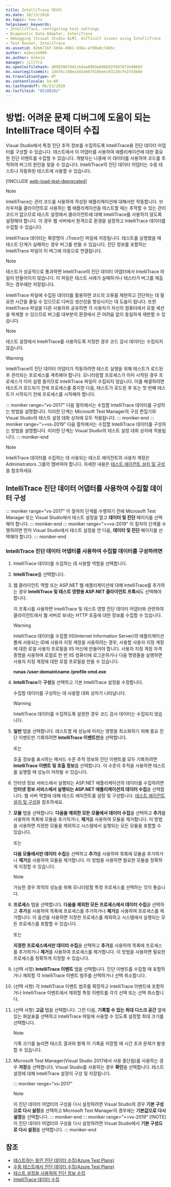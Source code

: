 ```yaml
---
title: IntelliTrace 데이터
ms.date: 10/13/2016
ms.topic: how-to
helpviewer_keywords:
- IntelliTrace, configuring test settings
- Diagnostic Data Adapter, InteliTrace
- debugging [Visual Studio ALM], difficult issues using IntelliTrace
- Test Runner, InteliTrace
ms.assetid: 02b6716f-569e-4961-938a-e790a0c74b5c
author: mikejo5000
ms.author: mikejo
manager: jillfra
ms.openlocfilehash: d0983967d42c6daa89b9a690b93fb97872e98603
ms.sourcegitcommit: 1d4f6cc80ea343a667d16beec03220cfe1f43b8e
ms.translationtype: HT
ms.contentlocale: ko-KR
ms.lasthandoff: 06/23/2020
ms.locfileid: "85288262"
---
```

# <a name="how-to-collect-intellitrace-data-to-help-debug-difficult-issues"></a>방법: 어려운 문제 디버그에 도움이 되는 IntelliTrace 데이터 수집

Visual Studio에서 특정 진단 추적 정보를 수집하도록 IntelliTrace용 진단 데이터 어댑터를 구성할 수 있습니다. 테스트에서 이 어댑터를 사용하여 애플리케이션에 대한 중요한 진단 이벤트를 수집할 수 있습니다. 개발자는 나중에 이 데이터를 사용하여 코드를 추적하여 버그의 원인을 찾을 수 있습니다. IntelliTrace의 진단 데이터 어댑터는 수동 테스트나 자동화된 테스트에 사용할 수 있습니다.

[!INCLUDE [web-load-test-deprecated](includes/web-load-test-deprecated.md)]

> [!NOTE]
> IntelliTrace는 관리 코드를 사용하여 작성된 애플리케이션에 대해서만 작동합니다. 브라우저를 클라이언트로 사용하는 웹 애플리케이션을 테스트할 때는 추적할 수 있는 관리 코드가 없으므로 테스트 설정에서 클라이언트에 대해 IntelliTrace를 사용하지 않도록 설정해야 합니다. 이 경우 웹 서버에서 원격으로 환경을 설정하고 IntelliTrace 데이터를 수집할 수 있습니다.

IntelliTrace 데이터는 확장명이 *.iTrace*인 파일에 저장됩니다. 테스트를 실행했을 때 테스트 단계가 실패하는 경우 버그를 만들 수 있습니다. 진단 정보를 포함하는 IntelliTrace 파일이 이 버그에 자동으로 연결됩니다.

> [!NOTE]
> 테스트가 성공적으로 통과하면 IntelliTrace의 진단 데이터 어댑터에서 IntelliTrace 파일이 만들어지지 않습니다. 이 파일은 테스트 사례가 실패하거나 테스터가 버그를 제출하는 경우에만 저장됩니다.

IntelliTrace 파일에 수집된 데이터를 활용하면 코드의 오류를 재현하고 진단하는 데 필요한 시간을 줄일 수 있으므로 디버깅 생산성을 향상시키는 데 도움이 됩니다. 또한 IntelliTrace 파일을 다른 사용자와 공유하면 각 사용자가 자신의 컴퓨터에서 로컬 세션을 복제할 수 있으므로 버그를 대부분의 환경에서 큰 어려움 없이 동일하게 재현할 수 있습니다.

> [!NOTE]
> 테스트 설정에서 IntelliTrace를 사용하도록 지정한 경우 코드 검사 데이터는 수집되지 않습니다.

> [!WARNING]
> IntelliTrace의 진단 데이터 어댑터가 작동하려면 테스트 실행을 위해 테스트가 로드된 후 관리되는 프로세스를 계측해야 합니다. 모니터링할 프로세스가 이미 시작된 경우 프로세스가 이미 실행 중이므로 IntelliTrace 파일이 수집되지 않습니다. 이를 해결하려면 테스트가 로드되기 전에 프로세스를 중지한 다음, 테스트가 로드된 후 또는 첫 번째 테스트가 시작되기 전에 프로세스를 시작해야 합니다.

::: moniker range="vs-2017"
다음 절차에서는 수집할 IntelliTrace 데이터를 구성하는 방법을 설명합니다. 이러한 단계는 Microsoft Test Manager의 구성 편집기와 Visual Studio의 테스트 설정 대화 상자에 모두 적용됩니다.
::: moniker-end
::: moniker range=">=vs-2019"
다음 절차에서는 수집할 IntelliTrace 데이터를 구성하는 방법을 설명합니다. 이러한 단계는 Visual Studio의 테스트 설정 대화 상자에 적용됩니다.
::: moniker-end

> [!NOTE]
> IntelliTrace 데이터를 수집하는 데 사용되는 테스트 에이전트의 사용자 계정은 Administrators 그룹의 멤버여야 합니다. 자세한 내용은 [테스트 에이전트 설치 및 구성](../test/lab-management/install-configure-test-agents.md)을 참조하세요.

## <a name="configure-the-data-to-collect-with-the-intellitrace-diagnostic-data-adapter"></a>IntelliTrace 진단 데이터 어댑터를 사용하여 수집할 데이터 구성

::: moniker range="vs-2017"
이 절차의 단계를 수행하기 전에 Microsoft Test Manager 또는 Visual Studio에서 테스트 설정을 열고 **데이터 및 진단** 페이지를 선택해야 합니다.
::: moniker-end
::: moniker range=">=vs-2019"
이 절차의 단계를 수행하려면 먼저 Visual Studio에서 테스트 설정을 연 다음, **데이터 및 진단** 페이지를 선택해야 합니다.
::: moniker-end

### <a name="to-configure-the-data-to-collect-with-the-intellitrace-diagnostic-data-adapter"></a>IntelliTrace 진단 데이터 어댑터를 사용하여 수집할 데이터를 구성하려면

1. IntelliTrace 데이터를 수집하는 데 사용할 역할을 선택합니다.

2. **IntelliTrace**를 선택합니다.

3. 웹 클라이언트 역할 또는 ASP.NET 웹 애플리케이션에 대해 IntelliTrace를 추가하는 경우 **IntelliTrace 및 테스트 영향용 ASP.NET 클라이언트 프록시**도 선택해야 합니다.

     이 프록시를 사용하면 IntelliTrace 및 테스트 영향 진단 데이터 어댑터와 관련하여 클라이언트에서 웹 서버로 보내는 HTTP 호출에 대한 정보를 수집할 수 있습니다.

    > [!WARNING]
    > IntelliTrace 데이터를 수집할 IIS(Internet Information Server)의 애플리케이션 풀에 사용되는 ID에 사용자 지정 계정을 사용하려는 경우, 사용할 사용자 지정 계정에 대한 로컬 사용자 프로필을 IIS 머신에 만들어야 합니다. 사용자 지정 계정 자격 증명을 사용하여 로컬로 한 번 IIS 컴퓨터에 로그온하거나 다음 명령줄을 실행하면 사용자 지정 계정에 대한 로컬 프로필을 만들 수 있습니다.
    >
    > **runas /user:domain\name /profile cmd.exe**

4. **IntelliTrace**의 **구성**을 선택하고 기본 IntelliTrace 설정을 수정합니다.

     수집할 데이터를 구성하는 데 사용할 대화 상자가 나타납니다.

    > [!WARNING]
    > IntelliTrace 데이터를 수집하도록 설정한 경우 코드 검사 데이터는 수집되지 않습니다.

5. **일반** 탭을 선택합니다. 테스트할 때 성능에 미치는 영향을 최소화하기 위해 중요 진단 이벤트만 기록하려면 **IntelliTrace 이벤트만**을 선택합니다.

     또는

     호출 정보를 표시하는 메서드 수준 추적 정보와 진단 이벤트를 모두 기록하려면 **IntelliTrace 이벤트 및 호출 정보**를 선택합니다. 이 수준의 추적을 사용하면 테스트를 실행할 때 성능이 저하될 수 있습니다.

6. 인터넷 정보 서비스에서 실행되는 ASP.NET 애플리케이션의 데이터를 수집하려면 **인터넷 정보 서비스에서 실행되는 ASP.NET 애플리케이션의 데이터 수집**을 선택합니다. 웹 서버 역할에 대해 테스트 에이전트를 설정 및 구성합니다. [테스트 에이전트 설치 및 구성](../test/lab-management/install-configure-test-agents.md)을 참조하세요.

7. **모듈** 탭을 선택합니다. **다음을 제외한 모든 모듈에서 데이터 수집**을 선택하고 **추가**를 사용하여 목록에 모듈을 추가하거나, **제거**를 사용하여 모듈을 제거합니다. 이 방법을 사용하면 지정한 모듈을 제외하고 시스템에서 실행되는 모든 모듈을 포함할 수 있습니다.

     또는

     **다음 모듈에서만 데이터 수집**을 선택하고 **추가**를 사용하여 목록에 모듈을 추가하거나 **제거**를 사용하여 모듈을 제거합니다. 이 방법을 사용하면 필요한 모듈을 정확하게 지정할 수 있습니다.

    > [!NOTE]
    > 가능한 경우 최적의 성능을 위해 모니터링할 특정 프로세스를 선택하는 것이 좋습니다.

8. **프로세스** 탭을 선택합니다. **다음을 제외한 모든 프로세스에서 데이터 수집**을 선택하고 **추가**를 사용하여 목록에 프로세스를 추가하거나 **제거**를 사용하여 프로세스를 제거합니다. 이 옵션을 사용하면 지정한 프로세스를 제외하고 시스템에서 실행되는 모든 프로세스를 포함할 수 있습니다.

     또는

     **지정한 프로세스에서만 데이터 수집**을 선택하고 **추가**를 사용하여 목록에 프로세스를 추가하거나 **제거**를 사용하여 프로세스를 제거합니다. 이 방법을 사용하면 필요한 프로세스를 정확하게 지정할 수 있습니다.

9. (선택 사항) **IntelliTrace 이벤트** 탭을 선택합니다. 진단 이벤트를 수집할 때 포함하거나 제외할 각 IntelliTrace 이벤트 범주를 선택하거나 선택 취소합니다.

10. (선택 사항) 각 IntelliTrace 이벤트 범주를 확장하고 IntelliTrace 이벤트에 포함하거나 IntelliTrace 이벤트에서 제외할 특정 이벤트를 각각 선택 또는 선택 취소합니다.

11. (선택 사항) **고급** 탭을 선택합니다. 그런 다음, **기록할 수 있는 최대 디스크 공간** 옆에 있는 화살표를 선택하고 IntelliTrace 파일에 사용할 수 있도록 설정할 최대 크기를 선택합니다.

    > [!NOTE]
    > 기록 크기를 늘리면 테스트 결과와 함께 이 기록을 저장할 때 시간 초과 문제가 발생할 수 있습니다.

12. Microsoft Test Manager(Visual Studio 2017에서 사용 중단됨)를 사용하는 경우 **저장**을 선택합니다. Visual Studio를 사용하는 경우 **확인**을 선택합니다. 테스트 설정에 대해 IntelliTrace 설정이 구성 및 저장됩니다.

    ::: moniker range="vs-2017"
    > [!NOTE]
    > 이 진단 데이터 어댑터의 구성을 다시 설정하려면 Visual Studio의 경우 **기본 구성으로 다시 설정**을 선택하고 Microsoft Test Manager의 경우에는 **기본값으로 다시 설정**을 선택합니다.
    ::: moniker-end
    ::: moniker range=">=vs-2019"
    > [!NOTE]
    > 이 진단 데이터 어댑터의 구성을 다시 설정하려면 Visual Studio에서 **기본 구성으로 다시 설정**를 선택합니다.
    ::: moniker-end

## <a name="see-also"></a>참조

- [테스트하는 동안 진단 데이터 수집(Azure Test Plans)](/azure/devops/test/collect-diagnostic-data?view=vsts)
- [수동 테스트에서 진단 데이터 수집(Azure Test Plans)](/azure/devops/test/mtm/collect-more-diagnostic-data-in-manual-tests?view=vsts)
- [테스트 설정을 사용하여 진단 정보 수집](../test/collect-diagnostic-information-using-test-settings.md)
- [IntelliTrace 데이터 수집](../test/how-to-collect-intellitrace-data-to-help-debug-difficult-issues.md)
